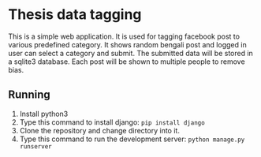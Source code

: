 # Thesis data tagging
This is a simple web application. It is used for tagging facebook post to various predefined category.
It shows random bengali post and logged in user can select a category and submit. The submitted data will be stored in a sqlite3 database.
Each post will be shown to multiple people to remove bias.

## Running
1. Install python3
2. Type this command to install django: 
```pip install django```
3. Clone the repository and change directory into it.
4. Type this command to run the development server: 
```python manage.py runserver```
